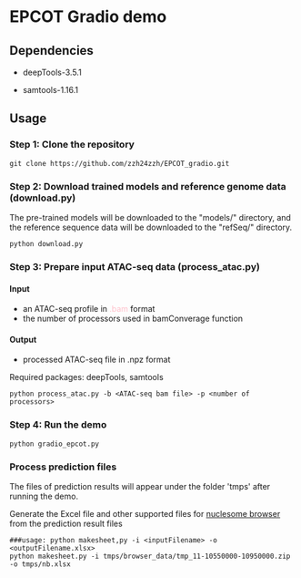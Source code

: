 # EPCOT Gradio demo

## Dependencies

* deepTools-3.5.1

* samtools-1.16.1

## Usage

### Step 1: Clone the repository

```
git clone https://github.com/zzh24zzh/EPCOT_gradio.git
```

### Step 2: Download trained models and reference genome data (download.py)

The pre-trained models will be downloaded to the "models/" directory, and the reference sequence data will be downloaded to the "refSeq/" directory. 
```
python download.py
```


### Step 3: Prepare input ATAC-seq data (process_atac.py)
#### Input
* an ATAC-seq profile in <span style="color:pink"> .bam </span> format
* the number of processors used in bamConverage function

#### Output
* processed ATAC-seq file in .npz format


Required packages: deepTools, samtools
```
python process_atac.py -b <ATAC-seq bam file> -p <number of processors>
```



### Step 4: Run the demo

```
python gradio_epcot.py
```


### Process prediction files
The files of prediction results will appear under the folder 'tmps' after running the demo.

Generate the Excel file and other supported files for [nuclesome browser](https://github.com/nucleome/nucleserver) from the prediction result files
```
###usage: python makesheet,py -i <inputFilename> -o <outputFilename.xlsx>
python makesheet.py -i tmps/browser_data/tmp_11-10550000-10950000.zip -o tmps/nb.xlsx
```
